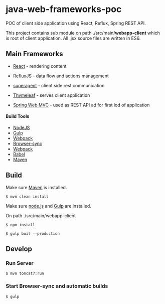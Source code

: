 # java-web-frameworks-poc

POC of client side application using React, Reflux, Spring REST API.

This project contains sub module on path ./src/main/**webapp-client** which is root of client application. All .jsx source files are written in ES6.

## Main Frameworks

- [React](https://facebook.github.io/react/) - rendering content
- [RefluxJS](https://github.com/reflux/refluxjs) - data flow and actions management
- [superagent](https://visionmedia.github.io/superagent/) - client side rest communication

- [Thymeleaf](http://www.thymeleaf.org/) - serves client application
- [Spring Web MVC](http://docs.spring.io/autorepo/docs/spring/4.2.x/spring-framework-reference/html/mvc.html) - used as REST API ad for first lod of application

#### Build Tools

- [NodeJS](https://nodejs.org/en/)
- [Gulp](http://gulpjs.com/)
- [Webpack](https://webpack.github.io/)
- [Browser-sync](http://www.browsersync.io/)
- [Webpack](https://webpack.github.io/)
- [Babel](https://babeljs.io/)
- [Maven](https://maven.apache.org/)

## Build

Make sure [Maven](https://maven.apache.org/) is installed.

```
$ mvn clean install
```

Make sure [node.js](https://nodejs.org) and [Gulp](http://gulpjs.com/) are installed.

On path ./src/main/webapp-client
```
$ npm install
```

```
$ gulp buil --production
```

## Develop

### Run Server

```
$ mvn tomcat7:run
```

### Start Browser-sync and automatic builds

```
$ gulp
```
